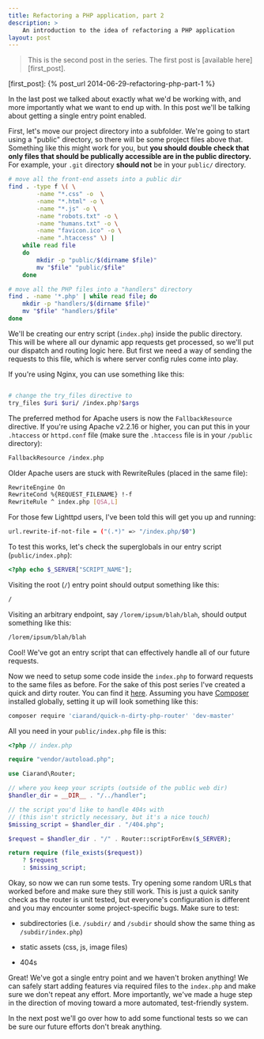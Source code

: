 ```yaml
---
title: Refactoring a PHP application, part 2
description: >
    An introduction to the idea of refactoring a PHP application
layout: post
---
```


>This is the second post in the series. The first post is [available
>here][first_post].

[first_post]: {% post_url 2014-06-29-refactoring-php-part-1 %}

In the last post we talked about exactly what we'd be working with, and more
importantly what we want to end up with. In this post we'll be talking about
getting a single entry point enabled.

First, let's move our project directory into a subfolder. We're going to start
using a "public" directory, so there will be some project files above that.
Something like this might work for you, but **you should double check that only
files that should be publically accessible are in the public directory.** For
example, your `.git` directory **should not** be in your `public/` directory.

```bash
# move all the front-end assets into a public dir
find . -type f \( \
        -name "*.css" -o  \
        -name "*.html" -o \
        -name "*.js" -o \
        -name "robots.txt" -o \
        -name "humans.txt" -o \
        -name "favicon.ico" -o \
        -name ".htaccess" \) |
    while read file
    do
        mkdir -p "public/$(dirname $file)"
        mv "$file" "public/$file"
    done

# move all the PHP files into a "handlers" directory
find . -name '*.php' | while read file; do
    mkdir -p "handlers/$(dirname $file)"
    mv "$file" "handlers/$file"
done
```

We'll be creating our entry script (`index.php`) inside the public directory.
This will be where all our dynamic app requests get processed, so we'll put our
dispatch and routing logic here. But first we need a way of sending the requests
to this file, which is where server config rules come into play.

If you're using Nginx, you can use something like this:

```bash

# change the try_files directive to
try_files $uri $uri/ /index.php?$args
```

The preferred method for Apache users is now the `FallbackResource` directive.
If you're using Apache v2.2.16 or higher, you can put this in your `.htaccess`
or `httpd.conf` file (make sure the `.htaccess` file is in your `/public`
directory):

```bash
FallbackResource /index.php
```

Older Apache users are stuck with RewriteRules (placed in the same file):

```bash
RewriteEngine On
RewriteCond %{REQUEST_FILENAME} !-f
RewriteRule ^ index.php [QSA,L]
```

For those few Lighttpd users, I've been told this will get you up and running:

```bash
url.rewrite-if-not-file = ("(.*)" => "/index.php/$0")
```

To test this works, let's check the superglobals in our entry script
(`public/index.php`):

```php
<?php echo $_SERVER["SCRIPT_NAME"];
```

Visiting the root (`/`) entry point should output something like this:

```bash
/
```

Visiting an arbitrary endpoint, say `/lorem/ipsum/blah/blah`, should output
something like this:

```bash
/lorem/ipsum/blah/blah
```

Cool! We've got an entry script that can effectively handle all of our future
requests.

Now we need to setup some code inside the `index.php` to forward requests to the
same files as before. For the sake of this post series I've created a quick and
dirty router. You can find it [here][router]. Assuming you have [Composer][]
installed globally, setting it up will look something like this:

[router]: https://github.com/ciarand/quick-n-dirty-php-router
[Composer]: http://getcomposer.org/

```bash
composer require 'ciarand/quick-n-dirty-php-router' 'dev-master'
```

All you need in your `public/index.php` file is this:

```php
<?php // index.php

require "vendor/autoload.php";

use Ciarand\Router;

// where you keep your scripts (outside of the public web dir)
$handler_dir = __DIR__ . "/../handler";

// the script you'd like to handle 404s with
// (this isn't strictly necessary, but it's a nice touch)
$missing_script = $handler_dir . "/404.php";

$request = $handler_dir . "/" . Router::scriptForEnv($_SERVER);

return require (file_exists($request))
    ? $request
    : $missing_script;
```

Okay, so now we can run some tests. Try opening some random URLs that worked
before and make sure they still work. This is just a quick sanity check as the
router is unit tested, but everyone's configuration is different and you may
encounter some project-specific bugs. Make sure to test:

- subdirectories (i.e. `/subdir/` and `/subdir` should show the same thing as
  `/subdir/index.php`)

- static assets (css, js, image files)

- 404s

Great! We've got a single entry point and we haven't broken anything! We can
safely start adding features via required files to the `index.php` and make sure
we don't repeat any effort. More importantly, we've made a huge step in the
direction of moving toward a more automated, test-friendly system.

In the next post we'll go over how to add some functional tests so we can be
sure our future efforts don't break anything.
